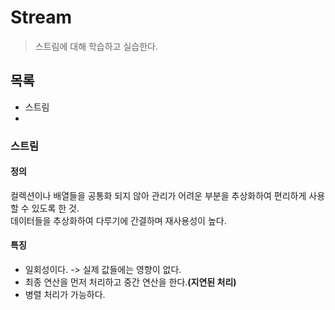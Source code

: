 # Stream
> 스트림에 대해 학습하고 실습한다.
## 목록
- 스트림
- 
### 스트림
#### 정의 
컬렉션이나 배열들을 공통화 되지 않아 관리가 어려운 부분을 추상화하여 편리하게 사용할 수 있도록 한 것.  
데이터들을 추상화하여 다루기에 간결하며 재사용성이 높다. 
#### 특징
- 일회성이다. -> 실제 값들에는 영향이 없다.
- 최종 연산을 먼저 처리하고 중간 연산을 한다.**(지연된 처리)**
- 병렬 처리가 가능하다.
